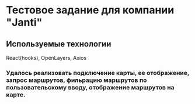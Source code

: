 # Тестовое задание для компании "Janti"


## Используемые технологии

React(hooks), OpenLayers, Axios

### Удалось реализовать подключение карты, ее отображение, запрос маршрутов, фильрацию маршрутов по пользовательскому вводу, отображение маршрутов на карте.